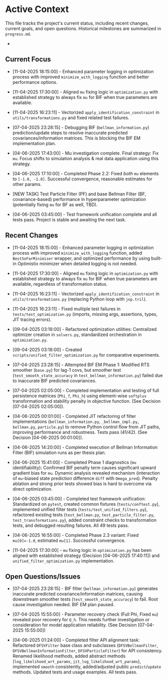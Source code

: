 # Active Context

This file tracks the project's current status, including recent changes, current goals, and open questions. Historical milestones are summarized in `progress.md`.

*

## Current Focus

*   [11-04-2025 18:15:00] - Enhanced parameter logging in optimization process with improved `minimize_with_logging` function and better performance options.

*   [11-04-2025 17:30:00] - Aligned `mu` fixing logic in `optimization.py` with established strategy to always fix `mu` for BIF when true parameters are available.

*   [11-04-2025 16:23:11] - Vectorized `apply_identification_constraint` in `utils/transformations.py` and fixed related test failures.

*   [07-04-2025 23:28:15] - Debugging BIF (`bellman_information.py`) prediction/update steps to resolve inaccurate predicted covariances/information matrices. This is blocking the BIF EM implementation plan.

*   [04-06-2025 17:43:00] - Mu investigation complete. Final strategy: Fix `mu`. Focus shifts to simulation analysis & real data application using this strategy.
*   [04-06-2025 17:10:00] - Completed Phase 2.2: Fixed *both* `mu` elements to `[-1.0, -1.0]`. Successful convergence, reasonable estimates for other params.
*   [NEW TASK] Test Particle Filter (PF) and base Bellman Filter (BF, covariance-based) performance in hyperparameter optimization (potentially fixing `mu` for BF as well, TBD).
*   [04-06-2025 03:45:00] - Test framework unification complete and all tests pass. Project is stable and awaiting the next task.

## Recent Changes

*   [11-04-2025 18:15:00] - Enhanced parameter logging in optimization process with improved `minimize_with_logging` function, added `BestSoFarMinimiser` wrapper, and optimized performance by using built-in Optimistix minimizer when detailed logging is not needed.

*   [11-04-2025 17:30:00] - Aligned `mu` fixing logic in `optimization.py` with established strategy to always fix `mu` for BIF when true parameters are available, regardless of transformation status.

*   [11-04-2025 16:23:11] - Vectorized `apply_identification_constraint` in `utils/transformations.py` (replacing Python loop with `jnp.tril`).
*   [11-04-2025 16:23:11] - Fixed multiple test failures in `tests/test_optimization.py` (imports, missing args, assertions, types, JIT tracing errors).

*   [09-04-2025 03:18:00] - Refactored optimization utilities: Centralized optimizer creation in `solvers.py`, standardized orchestration in `optimization.py`.
*   [09-04-2025 03:18:00] - Created `scripts/unified_filter_optimization.py` for comparative experiments.

*   [07-04-2025 23:28:15] - Attempted BIF EM Phase 1: Modified RTS smoother (`base.py`) for lag-1 covs, but smoother test (`test_smooth_state_accuracy` in `test_bellman_information.py`) failed due to inaccurate BIF predicted covariances.

*   [07-04-2025 02:05:00] - Completed implementation and testing of full persistence matrices (`Phi_f`, `Phi_h`) using element-wise `softplus` transformation and stability penalty in objective function. (See Decision [07-04-2025 02:05:00]).

*   [04-06-2025 00:01:00] - Completed JIT refactoring of filter implementations (`bellman_information.py`, `_bellman_impl.py`, `bellman.py`, `particle.py`) to remove Python control flow from JIT paths, improving performance and robustness. Tests pass (41/42). (See Decision [04-06-2025 00:01:00]).
*   [04-06-2025 14:20:00] - Completed execution of Bellman Information Filter (BIF) simulation runs as per thesis plan.

*   [04-06-2025 15:41:00] - Completed Phase 1 diagnostics (`mu` identifiability): Confirmed BIF penalty term causes significant upward gradient bias for `mu`. Dynamic analysis revealed mechanism (interaction of `mu`-biased state prediction difference `diff` with `Omega_pred`). Penalty ablation and strong prior tests showed bias is hard to overcome via direct optimization.
*   [04-06-2025 03:45:00] - Completed test framework unification: Standardized on `pytest`, created common fixtures (`tests/conftest.py`), implemented unified filter tests (`tests/test_unified_filters.py`), refactored existing tests (`test_bellman.py`, `test_particle_filter.py`, `test_transformations.py`), added constraint checks to transformation tests, and debugged resulting failures. All 49 tests pass.
*   [04-06-2025 16:55:00] - Completed Phase 2.3 variant: Fixed `mu[0]=-1.0`, estimated `mu[1]`. Successful convergence.

*   [11-04-2025 17:30:00] - `mu` fixing logic in `optimization.py` has been aligned with established strategy (Decision [04-06-2025 17:40:11]) and `unified_filter_optimization.py` implementation.

## Open Questions/Issues

*   [07-04-2025 23:28:15] - BIF filter (`bellman_information.py`) generates inaccurate predicted covariance/information matrices, causing downstream smoother tests (`test_smooth_state_accuracy`) to fail. Root cause investigation needed. BIF EM plan paused.

*   [07-04-2025 15:55:00] - Parameter recovery check (Full Phi, Fixed `mu`) revealed poor recovery for `Q_h`. This needs further investigation or consideration for model application reliability. (See Decision [07-04-2025 15:55:00])
*   [04-06-2025 01:24:00] - Completed filter API alignment task: Refactored `DFSVFilter` base class and subclasses (`DFSVBellmanFilter`, `DFSVBellmanInformationFilter`, `DFSVParticleFilter`) for API consistency. Renamed likelihood methods, added abstract methods (`log_likelihood_wrt_params`, `jit_log_likelihood_wrt_params`), implemented `smooth` consistently, added/adjusted public `predict`/`update` methods. Updated tests and usage examples. All tests pass.
